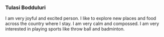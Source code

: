 ### Tulasi Bodduluri
I am very joyful and excited person. I like to explore new places and food across the country where I stay. I am very calm and compossed. I am very interested in playing sports like throw ball and badminton.
